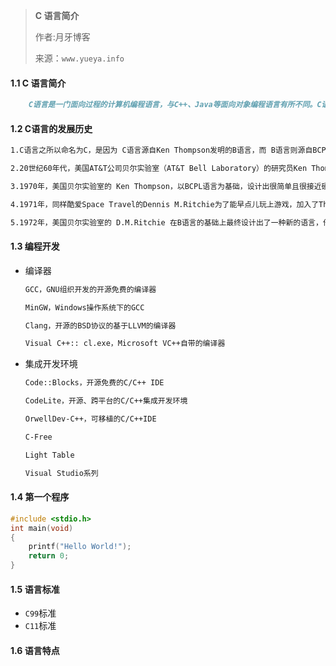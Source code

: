 > **C 语言简介**
>
> 作者:月牙博客
>
> 来源：`www.yueya.info`



#### 1.1 C 语言简介

```markdown
	C语言是一门面向过程的计算机编程语言，与C++、Java等面向对象编程语言有所不同。C语言的设计目标是提供一种能以简易的方式编译、处理低级存储器、仅产生少量的机器码以及不需要任何运行环境支持便能运行的编程语言。C语言描述问题比汇编语言迅速，工作量小、可读性好，易于调试、修改和移植，而代码质量与汇编语言相当。C语言一般只比汇编语言代码生成的目标程序效率低10%～20%。因此，C语言可以编写系统软件。
```

#### 1.2 C语言的发展历史

```markdown
1.C语言之所以命名为C，是因为 C语言源自Ken Thompson发明的B语言，而 B语言则源自BCPL语言。

2.20世纪60年代，美国AT&T公司贝尔实验室（AT&T Bell Laboratory）的研究员Ken Thompson闲来无事，手痒难耐，想玩一个他自己编的，模拟在太阳系航行的电子游戏——Space Travel。他背着老板，找到了台空闲的机器——PDP-7。但这台机器没有操作系统，而游戏必须使用操作系统的一些功能，于是他着手为PDP-7开发操作系统。后来，这个操作系统被命名为——UNIX。

3.1970年，美国贝尔实验室的 Ken Thompson，以BCPL语言为基础，设计出很简单且很接近硬件的B语言（取BCPL的首字母）。并且他用B语言写了第一个UNIX操作系统。

4.1971年，同样酷爱Space Travel的Dennis M.Ritchie为了能早点儿玩上游戏，加入了Thompson的开发项目，合作开发UNIX。他的主要工作是改造B语言，使其更成熟。

5.1972年，美国贝尔实验室的 D.M.Ritchie 在B语言的基础上最终设计出了一种新的语言，他取了BCPL的第二个字母作为这种语言的名字，这就是C语言。
```



#### 1.3 编程开发

* 编译器

  ```markdown
  GCC，GNU组织开发的开源免费的编译器
  
  MinGW，Windows操作系统下的GCC
  
  Clang，开源的BSD协议的基于LLVM的编译器
  
  Visual C++:: cl.exe，Microsoft VC++自带的编译器
  ```

* 集成开发环境

  ```markdown
  Code::Blocks，开源免费的C/C++ IDE
  
  CodeLite，开源、跨平台的C/C++集成开发环境
  
  OrwellDev-C++，可移植的C/C++IDE
  
  C-Free
  
  Light Table
  
  Visual Studio系列
  ```

  

#### 1.4 第一个程序

```c
#include <stdio.h>
int main(void)
{
    printf("Hello World!");
    return 0;
}
```



#### 1.5 语言标准

* `C99`标准
* `C11`标准

#### 1.6 语言特点



